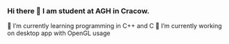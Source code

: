 ### Hi there 👋 I am student at AGH in Cracow.
🌱 I’m currently learning programming in C++ and C
🔭 I’m currently working on desktop app with OpenGL usage


<!--
**Micro9261/Micro9261** is a ✨ _special_ ✨ repository because its `README.md` (this file) appears on your GitHub profile.

Here are some ideas to get you started:

- 🔭 I’m currently working on ...
- 🌱 I’m currently learning ...
- 👯 I’m looking to collaborate on ...
- 🤔 I’m looking for help with ...
- 💬 Ask me about ...
- 📫 How to reach me: ...
- 😄 Pronouns: ...
- ⚡ Fun fact: ...
-->
